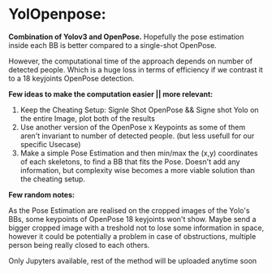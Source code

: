 #  YolOpenpose:
 
 **Combination of Yolov3 and OpenPose.**
 Hopefully the pose estimation inside each BB is better compared to a single-shot OpenPose.
 
 However, the computational time of the approach depends on number of detected people. Which is a huge loss in terms of efficiency if we contrast it to a 18 keyjoints OpenPose detection.
 
 **Few ideas to make the computation easier || more relevant:**
1. Keep the Cheating Setup: Signle Shot OpenPose && Signe shot Yolo on the entire Image, plot both of the results
2. Use another version of the OpenPose x Keypoints as some of them aren't invariant to number of detected people. (but less usefull for our specific Usecase)
3. Make a simple Pose Estimation and then min/max the (x,y) coordinates of each skeletons, to find a BB that fits the Pose. Doesn't add any information, but complexity wise becomes a more viable solution than the cheating setup. 

**Few random notes:**
 
 As the Pose Estimation are realised on the cropped images of the Yolo's BBs, some keypoints of OpenPose 18 keyjoints won't show. Maybe send a bigger cropped image with a treshold not to lose some information in space, however it could be potentially a problem in case of obstructions, multiple person being really closed to each others.
 
  
   
 
 Only Jupyters available, rest of the method will be uploaded anytime soon
